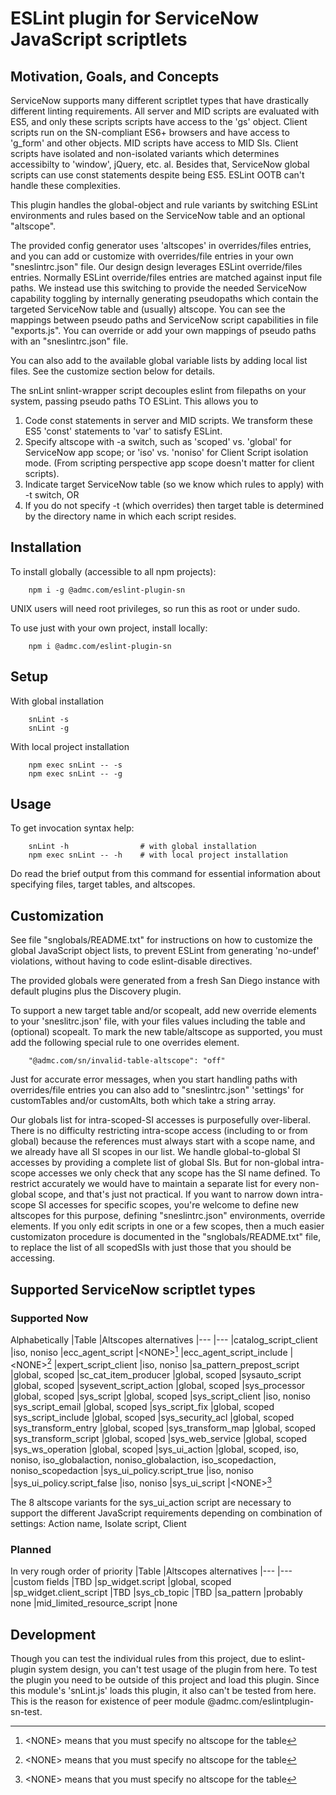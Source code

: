 # ESLint plugin for ServiceNow JavaScript scriptlets

## Motivation, Goals, and Concepts
ServiceNow supports many different scriptlet types that have drastically different linting
requirements.  All server and MID scripts are evaluated with ES5, and only these scripts
scripts have access to the 'gs' object.
Client scripts run on the SN-compliant ES6+ browsers and have access to 'g_form' and
other objects.  MID scripts have access to MID SIs.  Client scripts have isolated and non-isolated
variants which determines accessibilty to 'window', jQuery, etc. al.  Besides that, ServiceNow
global scripts can use const statements despite being ES5.  ESLint OOTB can't handle these
complexities.

This plugin handles the global-object and rule variants by switching ESLint environments and rules
based on the ServiceNow table and an optional "altscope".

The provided config generator uses 'altscopes' in overrides/files entries, and you can add or
customize with overrides/file entries in your own "sneslintrc.json" file.
Our design design leverages ESLint override/files entries.
Normally ESLint override/files entries are matched against input file paths.
We instead use this switching to provide the needed ServiceNow capability toggling by internally
generating pseudopaths which contain the targeted ServiceNow table and (usually) altscope.
You can see the mappings between pseudo paths and ServiceNow script capabilities in file
"exports.js".
You can override or add your own mappings of pseudo paths with an "sneslintrc.json" file.

You can also add to the available global variable lists by adding local list files.
See the customize section below for details.

The snLint snlint-wrapper script decouples eslint from filepaths on your system, passing
pseudo paths TO ESLint.  This allows you to
1. Code const statements in server and MID scripts.  We transform these ES5 'const' statements
   to 'var' to satisfy ESLint.
1. Specify altscope with -a switch, such as 'scoped' vs. 'global' for ServiceNow app scope;
   or 'iso' vs. 'noniso' for Client Script isolation mode.
   (From scripting perspective app scope doesn't matter for client scripts).
1. Indicate target ServiceNow table (so we know which rules to apply) with -t switch, OR
1. If you do not specify -t (which overrides) then target table is determined by the directory
   name in which each script resides.

## Installation
To install globally (accessible to all npm projects):
```
    npm i -g @admc.com/eslint-plugin-sn
```
UNIX users will need root privileges, so run this as root or under sudo.

To use just with your own project, install locally:
```
    npm i @admc.com/eslint-plugin-sn
```

## Setup
With global installation
```
    snLint -s
    snLint -g
```
With local project installation
```
    npm exec snLint -- -s
    npm exec snLint -- -g
```

## Usage
To get invocation syntax help:
```
    snLint -h                # with global installation
    npm exec snLint -- -h    # with local project installation
```
Do read the brief output from this command for essential information about specifying files,
target tables, and altscopes.

## Customization
See file "snglobals/README.txt" for instructions on how to customize the global JavaScript object
lists, to prevent ESLint from generating 'no-undef' violations, without having to code
eslint-disable directives.

The provided globals were generated from a fresh San Diego instance with default plugins plus
the Discovery plugin.

To support a new target table and/or scopealt, add new override elements to your 'sneslitrc.json'
file, with your files values including the table and (optional) scopealt.
To mark the new table/altscope as supported, you must add the following special rule to one
overrides element.
```
    "@admc.com/sn/invalid-table-altscope": "off"
```
Just for accurate error messages, when you start handling paths with overrides/file entries you
can also add to "sneslintrc.json" 'settings' for customTables and/or customAlts, both which take
a string array.

Our globals list for intra-scoped-SI accesses is purposefully over-liberal.
There is no difficulty restricting intra-scope access (including to or from global) because the
references must always start with a scope name, and we already have all SI scopes in our list.
We handle global-to-global SI accesses by providing a complete list of global SIs.
But for non-global intra-scope accesses we only check that any scope has the SI name defined.
To restrict accurately we would have to maintain a separate list for every non-global scope, and
that's just not practical.
If you want to narrow down intra-scope SI accesses for specific scopes, you're welcome to define
new altscopes for this purpose, defining "sneslintrc.json" environments, override elements.
If you only edit scripts in one or a few scopes, then a much easier customizaton procedure is
documented in the "snglobals/README.txt" file, to replace the list of all scopedSIs with just those
that you should be accessing.

## Supported ServiceNow scriptlet types
### Supported Now
Alphabetically
|Table                        |Altscopes alternatives
|---                          |---
|catalog_script_client        |iso, noniso
|ecc_agent_script             |\<NONE\>[^1]
|ecc_agent_script_include     |\<NONE\>[^1]
|expert_script_client         |iso, noniso
|sa_pattern_prepost_script    |global, scoped
|sc_cat_item_producer         |global, scoped
|sysauto_script               |global, scoped
|sysevent_script_action       |global, scoped
|sys_processor                |global, scoped
|sys_script                   |global, scoped
|sys_script_client            |iso, noniso
|sys_script_email             |global, scoped
|sys_script_fix               |global, scoped
|sys_script_include           |global, scoped
|sys_security_acl             |global, scoped
|sys_transform_entry          |global, scoped
|sys_transform_map            |global, scoped
|sys_transform_script         |global, scoped
|sys_web_service              |global, scoped
|sys_ws_operation             |global, scoped
|sys_ui_action                |global, scoped, iso, noniso, iso_globalaction, noniso_globalaction, iso_scopedaction, noniso_scopedaction
|sys_ui_policy.script_true    |iso, noniso
|sys_ui_policy.script_false   |iso, noniso
|sys_ui_script                |\<NONE\>[^1]

[^1]: \<NONE\> means that you must specify no altscope for the table

The 8 altscope variants for the sys_ui_action script are necessary to support the different JavaScript requirements depending on combination of settings:  Action name, Isolate script, Client

### Planned
In very rough order of priority
|Table                        |Altscopes alternatives
|---                          |---
|custom fields                |TBD
|sp_widget.script             |global, scoped
|sp_widget.client_script      |TBD
|sys_cb_topic                 |TBD
|sa_pattern                   |probably none
|mid_limited_resource_script  |none

## Development
Though you can test the individual rules from this project, due to eslint-plugin system design,
you can't test usage of the plugin from here.  To test the plugin you need to be outside of this
project and load this plugin.  Since this module's 'snLint.js' loads this plugin, it also can't
be tested from here.  This is the reason for existence of peer module
@admc.com/eslintplugin-sn-test.


